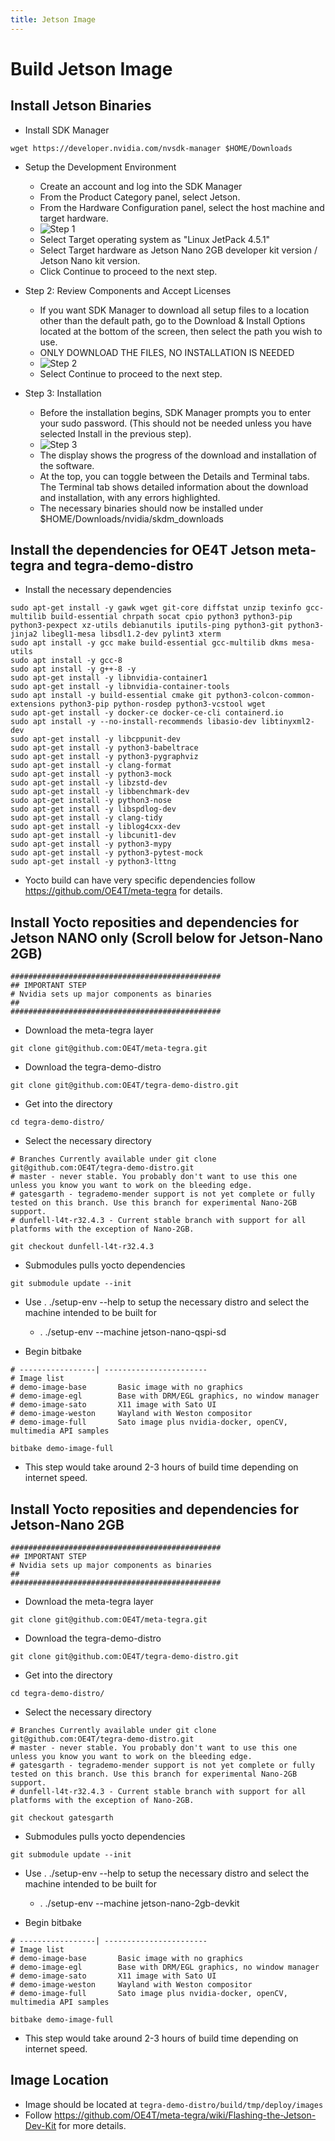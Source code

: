 ```yaml
---
title: Jetson Image
---
```


# Build Jetson Image 

## Install Jetson Binaries 
- Install SDK Manager
```
wget https://developer.nvidia.com/nvsdk-manager $HOME/Downloads
```

- Setup the Development Environment 
    - Create an account and log into the SDK Manager 
    - From the Product Category panel, select Jetson. 
    - From the Hardware Configuration panel, select the host machine and target hardware. 
    - ![Step 1](img/jetson_1.png)
    - Select Target operating system as "Linux JetPack 4.5.1"
    - Select Target hardware as Jetson Nano 2GB developer kit version / Jetson Nano kit version. 
    - Click Continue to proceed to the next step.

- Step 2: Review Components and Accept Licenses
    - If you want SDK Manager to download all setup files to a location other than the default path, go to the Download & Install Options located at the bottom of the screen, then select the path you wish to use. 
    - ONLY DOWNLOAD THE FILES, NO INSTALLATION IS NEEDED 
    - ![Step 2](img/jetson_2.png)
    - Select Continue to proceed to the next step. 

- Step 3: Installation
    - Before the installation begins, SDK Manager prompts you to enter your sudo password. (This should not be needed unless you have selected Install in the previous step). 
    - ![Step 3](img/jetson_3.png)
    - The display shows the progress of the download and installation of the software. 
    - At the top, you can toggle between the Details and Terminal tabs. The Terminal tab shows detailed information about the download and installation, with any errors highlighted.
    - The necessary binaries should now be installed under $HOME/Downloads/nvidia/skdm_downloads


## Install the dependencies for OE4T Jetson meta-tegra and tegra-demo-distro 
- Install the necessary dependencies 
```
sudo apt-get install -y gawk wget git-core diffstat unzip texinfo gcc-multilib build-essential chrpath socat cpio python3 python3-pip python3-pexpect xz-utils debianutils iputils-ping python3-git python3-jinja2 libegl1-mesa libsdl1.2-dev pylint3 xterm
sudo apt install -y gcc make build-essential gcc-multilib dkms mesa-utils
sudo apt install -y gcc-8 
sudo apt install -y g++-8 -y
sudo apt-get install -y libnvidia-container1
sudo apt-get install -y libnvidia-container-tools
sudo apt install -y build-essential cmake git python3-colcon-common-extensions python3-pip python-rosdep python3-vcstool wget
sudo apt-get install -y docker-ce docker-ce-cli containerd.io 
sudo apt install -y --no-install-recommends libasio-dev libtinyxml2-dev
sudo apt-get install -y libcppunit-dev
sudo apt-get install -y python3-babeltrace
sudo apt-get install -y python3-pygraphviz
sudo apt-get install -y clang-format
sudo apt-get install -y python3-mock
sudo apt-get install -y libzstd-dev
sudo apt-get install -y libbenchmark-dev
sudo apt-get install -y python3-nose
sudo apt-get install -y libspdlog-dev
sudo apt-get install -y clang-tidy
sudo apt-get install -y liblog4cxx-dev
sudo apt-get install -y libcunit1-dev
sudo apt-get install -y python3-mypy
sudo apt-get install -y python3-pytest-mock
sudo apt-get install -y python3-lttng
```

- Yocto build can have very specific dependencies follow https://github.com/OE4T/meta-tegra for details. 

## Install Yocto reposities and dependencies for Jetson NANO only (Scroll below for Jetson-Nano 2GB)

```
###############################################
## IMPORTANT STEP 
# Nvidia sets up major components as binaries 
##
###############################################
```

- Download the meta-tegra layer 
```
git clone git@github.com:OE4T/meta-tegra.git
```

- Download the tegra-demo-distro
```
git clone git@github.com:OE4T/tegra-demo-distro.git
```

- Get into the directory 
```
cd tegra-demo-distro/
```

- Select the necessary directory 
```
# Branches Currently available under git clone git@github.com:OE4T/tegra-demo-distro.git
# master - never stable. You probably don't want to use this one unless you know you want to work on the bleeding edge.
# gatesgarth - tegrademo-mender support is not yet complete or fully tested on this branch. Use this branch for experimental Nano-2GB support.
# dunfell-l4t-r32.4.3 - Current stable branch with support for all platforms with the exception of Nano-2GB.
```

```
git checkout dunfell-l4t-r32.4.3
```

- Submodules pulls yocto dependencies
```
git submodule update --init
```

- Use . ./setup-env --help to setup the necessary distro and select the machine intended to be built for 
    - . ./setup-env --machine jetson-nano-qspi-sd

- Begin bitbake 
```
# -----------------| -----------------------
# Image list 
# demo-image-base 	    Basic image with no graphics
# demo-image-egl 	    Base with DRM/EGL graphics, no window manager
# demo-image-sato 	    X11 image with Sato UI
# demo-image-weston 	Wayland with Weston compositor
# demo-image-full 	    Sato image plus nvidia-docker, openCV, multimedia API samples
```

```
bitbake demo-image-full
```
- This step would take around 2-3 hours of build time depending on internet speed.

## Install Yocto reposities and dependencies for Jetson-Nano 2GB

```
###############################################
## IMPORTANT STEP 
# Nvidia sets up major components as binaries 
##
###############################################
```

- Download the meta-tegra layer 
```
git clone git@github.com:OE4T/meta-tegra.git
```

- Download the tegra-demo-distro
```
git clone git@github.com:OE4T/tegra-demo-distro.git
```

- Get into the directory 
```
cd tegra-demo-distro/
```

- Select the necessary directory 
```
# Branches Currently available under git clone git@github.com:OE4T/tegra-demo-distro.git
# master - never stable. You probably don't want to use this one unless you know you want to work on the bleeding edge.
# gatesgarth - tegrademo-mender support is not yet complete or fully tested on this branch. Use this branch for experimental Nano-2GB support.
# dunfell-l4t-r32.4.3 - Current stable branch with support for all platforms with the exception of Nano-2GB.
```

```
git checkout gatesgarth
```

- Submodules pulls yocto dependencies
```
git submodule update --init
```

- Use . ./setup-env --help to setup the necessary distro and select the machine intended to be built for 
    - . ./setup-env --machine jetson-nano-2gb-devkit

- Begin bitbake 
```
# -----------------| -----------------------
# Image list 
# demo-image-base 	    Basic image with no graphics
# demo-image-egl 	    Base with DRM/EGL graphics, no window manager
# demo-image-sato 	    X11 image with Sato UI
# demo-image-weston 	Wayland with Weston compositor
# demo-image-full 	    Sato image plus nvidia-docker, openCV, multimedia API samples
```

```
bitbake demo-image-full
```

- This step would take around 2-3 hours of build time depending on internet speed.

## Image Location 
- Image should be located at ```tegra-demo-distro/build/tmp/deploy/images```
- Follow https://github.com/OE4T/meta-tegra/wiki/Flashing-the-Jetson-Dev-Kit for more details. 

